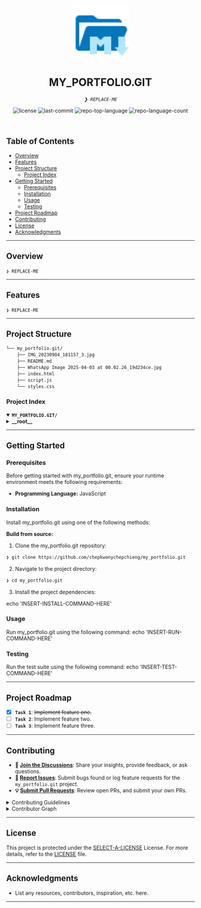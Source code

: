 <p align="center">
    <img src="https://raw.githubusercontent.com/PKief/vscode-material-icon-theme/ec559a9f6bfd399b82bb44393651661b08aaf7ba/icons/folder-markdown-open.svg" align="center" width="30%">
</p>
<p align="center"><h1 align="center">MY_PORTFOLIO.GIT</h1></p>
<p align="center">
	<em><code>❯ REPLACE-ME</code></em>
</p>
<p align="center">
	<img src="https://img.shields.io/github/license/chepkwonychepchieng/my_portfolio.git?style=default&logo=opensourceinitiative&logoColor=white&color=0080ff" alt="license">
	<img src="https://img.shields.io/github/last-commit/chepkwonychepchieng/my_portfolio.git?style=default&logo=git&logoColor=white&color=0080ff" alt="last-commit">
	<img src="https://img.shields.io/github/languages/top/chepkwonychepchieng/my_portfolio.git?style=default&color=0080ff" alt="repo-top-language">
	<img src="https://img.shields.io/github/languages/count/chepkwonychepchieng/my_portfolio.git?style=default&color=0080ff" alt="repo-language-count">
</p>
<p align="center"><!-- default option, no dependency badges. -->
</p>
<p align="center">
	<!-- default option, no dependency badges. -->
</p>
<br>

##  Table of Contents

- [ Overview](#-overview)
- [ Features](#-features)
- [ Project Structure](#-project-structure)
  - [ Project Index](#-project-index)
- [ Getting Started](#-getting-started)
  - [ Prerequisites](#-prerequisites)
  - [ Installation](#-installation)
  - [ Usage](#-usage)
  - [ Testing](#-testing)
- [ Project Roadmap](#-project-roadmap)
- [ Contributing](#-contributing)
- [ License](#-license)
- [ Acknowledgments](#-acknowledgments)

---

##  Overview

<code>❯ REPLACE-ME</code>

---

##  Features

<code>❯ REPLACE-ME</code>

---

##  Project Structure

```sh
└── my_portfolio.git/
    ├── IMG_20230904_181157_3.jpg
    ├── README.md
    ├── WhatsApp Image 2025-04-03 at 00.02.26_19d234ce.jpg
    ├── index.html
    ├── script.js
    └── styles.css
```


###  Project Index
<details open>
	<summary><b><code>MY_PORTFOLIO.GIT/</code></b></summary>
	<details> <!-- __root__ Submodule -->
		<summary><b>__root__</b></summary>
		<blockquote>
			<table>
			<tr>
				<td><b><a href='https://github.com/chepkwonychepchieng/my_portfolio.git/blob/master/script.js'>script.js</a></b></td>
				<td><code>❯ REPLACE-ME</code></td>
			</tr>
			<tr>
				<td><b><a href='https://github.com/chepkwonychepchieng/my_portfolio.git/blob/master/index.html'>index.html</a></b></td>
				<td><code>❯ REPLACE-ME</code></td>
			</tr>
			<tr>
				<td><b><a href='https://github.com/chepkwonychepchieng/my_portfolio.git/blob/master/styles.css'>styles.css</a></b></td>
				<td><code>❯ REPLACE-ME</code></td>
			</tr>
			</table>
		</blockquote>
	</details>
</details>

---
##  Getting Started

###  Prerequisites

Before getting started with my_portfolio.git, ensure your runtime environment meets the following requirements:

- **Programming Language:** JavaScript


###  Installation

Install my_portfolio.git using one of the following methods:

**Build from source:**

1. Clone the my_portfolio.git repository:
```sh
❯ git clone https://github.com/chepkwonychepchieng/my_portfolio.git
```

2. Navigate to the project directory:
```sh
❯ cd my_portfolio.git
```

3. Install the project dependencies:

echo 'INSERT-INSTALL-COMMAND-HERE'



###  Usage
Run my_portfolio.git using the following command:
echo 'INSERT-RUN-COMMAND-HERE'

###  Testing
Run the test suite using the following command:
echo 'INSERT-TEST-COMMAND-HERE'

---
##  Project Roadmap

- [X] **`Task 1`**: <strike>Implement feature one.</strike>
- [ ] **`Task 2`**: Implement feature two.
- [ ] **`Task 3`**: Implement feature three.

---

##  Contributing

- **💬 [Join the Discussions](https://github.com/chepkwonychepchieng/my_portfolio.git/discussions)**: Share your insights, provide feedback, or ask questions.
- **🐛 [Report Issues](https://github.com/chepkwonychepchieng/my_portfolio.git/issues)**: Submit bugs found or log feature requests for the `my_portfolio.git` project.
- **💡 [Submit Pull Requests](https://github.com/chepkwonychepchieng/my_portfolio.git/blob/main/CONTRIBUTING.md)**: Review open PRs, and submit your own PRs.

<details closed>
<summary>Contributing Guidelines</summary>

1. **Fork the Repository**: Start by forking the project repository to your github account.
2. **Clone Locally**: Clone the forked repository to your local machine using a git client.
   ```sh
   git clone https://github.com/chepkwonychepchieng/my_portfolio.git
   ```
3. **Create a New Branch**: Always work on a new branch, giving it a descriptive name.
   ```sh
   git checkout -b new-feature-x
   ```
4. **Make Your Changes**: Develop and test your changes locally.
5. **Commit Your Changes**: Commit with a clear message describing your updates.
   ```sh
   git commit -m 'Implemented new feature x.'
   ```
6. **Push to github**: Push the changes to your forked repository.
   ```sh
   git push origin new-feature-x
   ```
7. **Submit a Pull Request**: Create a PR against the original project repository. Clearly describe the changes and their motivations.
8. **Review**: Once your PR is reviewed and approved, it will be merged into the main branch. Congratulations on your contribution!
</details>

<details closed>
<summary>Contributor Graph</summary>
<br>
<p align="left">
   <a href="https://github.com{/chepkwonychepchieng/my_portfolio.git/}graphs/contributors">
      <img src="https://contrib.rocks/image?repo=chepkwonychepchieng/my_portfolio.git">
   </a>
</p>
</details>

---

##  License

This project is protected under the [SELECT-A-LICENSE](https://choosealicense.com/licenses) License. For more details, refer to the [LICENSE](https://choosealicense.com/licenses/) file.

---

##  Acknowledgments

- List any resources, contributors, inspiration, etc. here.

---
